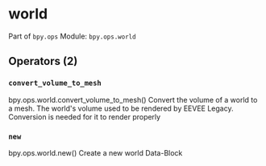 # world

Part of `bpy.ops`
Module: `bpy.ops.world`

## Operators (2)

### `convert_volume_to_mesh`

bpy.ops.world.convert_volume_to_mesh()
Convert the volume of a world to a mesh. The world's volume used to be rendered by EEVEE Legacy. Conversion is needed for it to render properly

### `new`

bpy.ops.world.new()
Create a new world Data-Block
